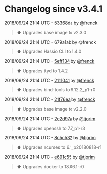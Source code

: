 # Changelog since v3.4.1

2018/09/24 21:14 UTC - [53368da](https://github.com/hassio-addons/addon-ssh/commit/53368da1e8d31844c6059ab1abe6c051b19ee2b1) by [@frenck](https://github.com/frenck)
> :arrow_up: Upgrades base image to v2.3.0 

2018/09/24 21:14 UTC - [679a1ab](https://github.com/hassio-addons/addon-ssh/commit/679a1aba1df580dc3fb20b7165e43355643cfc87) by [@frenck](https://github.com/frenck)
> :arrow_up: Upgrades Hassio CLI to 1.4.0 

2018/09/24 21:14 UTC - [5eff134](https://github.com/hassio-addons/addon-ssh/commit/5eff1345b271a019fa9a4fd004155da9b4451d19) by [@frenck](https://github.com/frenck)
> :arrow_up: Upgrades ttyd to 1.4.2 

2018/09/24 21:14 UTC - [2111041](https://github.com/hassio-addons/addon-ssh/commit/2111041a0aedf8896ce6bbab7b4b2d4ee56a9f1f) by [@frenck](https://github.com/frenck)
> :arrow_up: Upgrades bind-tools to 9.12.2_p1-r0 

2018/09/24 21:14 UTC - [21f76ea](https://github.com/hassio-addons/addon-ssh/commit/21f76ea38b89a5989f9efecdd9e482f5fd6340f9) by [@frenck](https://github.com/frenck)
> :arrow_up: Upgrades base image to v2.2.0 

2018/09/24 21:14 UTC - [2e2d97a](https://github.com/hassio-addons/addon-ssh/commit/2e2d97ac25c3cca4acf6b2d2d81ec1bb8ad43fdc) by [@tjorim](https://github.com/tjorim)
> ⬆️ Upgrades openssh to 7.7_p1-r3 

2018/09/24 21:14 UTC - [8c5c532](https://github.com/hassio-addons/addon-ssh/commit/8c5c53271a7b48facb8127d015532db05d90d894) by [@tjorim](https://github.com/tjorim)
> ⬆️ Upgrades ncurses to 6.1_p20180818-r1 

2018/09/24 21:14 UTC - [e691c55](https://github.com/hassio-addons/addon-ssh/commit/e691c5547ae11b1b317ffe5bf7e4285ab7c7b16e) by [@tjorim](https://github.com/tjorim)
> ⬆️ Upgrades docker to 18.06.1-r0 

